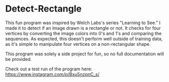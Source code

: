 # Detect-Rectangle
This fun program was inspired by Welch Labs's series "Learning to See." I made it to detect if an image drawn is a rectangle or not. It checks for four vertices by converting the image colors into 0's and 1's and comparing the sequences. As expected, this doesn't perform well outside of training data, as it's simple to manipulate four vertices on a non-rectangular shape.

This program was solely a side project for fun, so no full documentation will be provided.

Check out a test run of the program here: https://www.instagram.com/p/Bxu5nzpnC_s/
